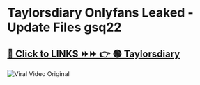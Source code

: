 
 # Taylorsdiary Onlyfans Leaked - Update Files gsq22

## <h2><a href="https://clipsfans.com/Taylorsdiary&ref=git">🔗 Click to LINKS ⏩⏩ 👉 🟢 Taylorsdiary </a></h2>

<a href="https://clipsfans.com/Taylorsdiary&ref=git" rel="nofollow" data-target="animated-image.originalLink"><img src="https://i.ibb.co.com/xMMVF88/686577567.gif" alt="Viral Video Original" style="max-width: 100%; display: inline-block;" data-target="animated-image.originalImage"></a>

